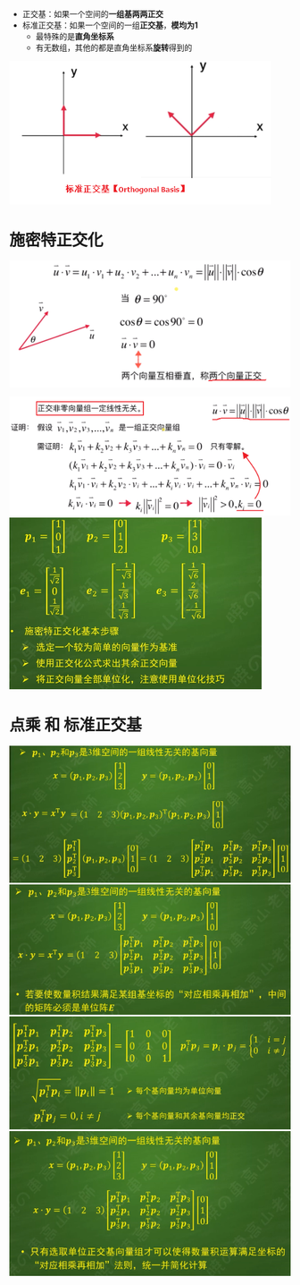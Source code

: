 - 正交基：如果一个空间的**一组基两两正交**
- 标准正交基：如果一个空间的一组**正交基**，**模均为1**
	- 最特殊的是**直角坐标系**
	- 有无数组，其他的都是直角坐标系**旋转**得到的

![](../photo/Pasted%20image%2020240308094447.png)
# 施密特正交化
![](../photo/Pasted%20image%2020240226161417.png)

![](../photo/Pasted%20image%2020240226161444.png)
![](../photo/Pasted%20image%2020240618171412.png)

# 点乘 和 标准正交基

![](../photo/Pasted%20image%2020240618165321.png)
![](../photo/Pasted%20image%2020240618164935.png)
![](../photo/Pasted%20image%2020240618164917.png)
![](../photo/Pasted%20image%2020240618164902.png)